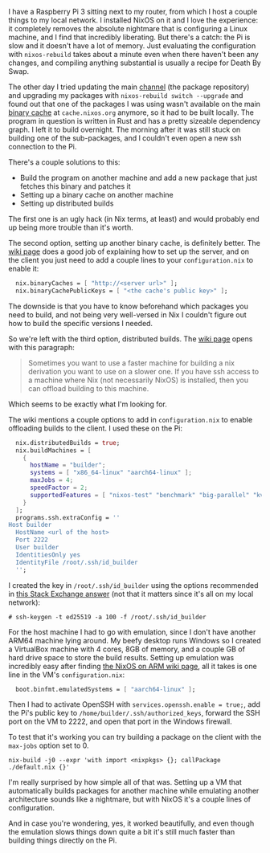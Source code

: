 I have a Raspberry Pi 3 sitting next to my router, from which I host a couple things to my local network. I installed NixOS on it and I love the experience: it completely removes the absolute nightmare that is configuring a Linux machine, and I find that incredibly liberating. But there's a catch: the Pi is slow and it doesn't have a lot of memory. Just evaluating the configuration with `nixos-rebuild` takes about a minute even when there haven't been any changes, and compiling anything substantial is usually a recipe for Death By Swap.

The other day I tried updating the main [channel](https://nixos.wiki/wiki/Nix_channels) (the package repository) and upgrading my packages with `nixos-rebuild switch --upgrade` and found out that one of the packages I was using wasn't available on the main [binary cache](https://nixos.wiki/wiki/Binary_Cache) at `cache.nixos.org` anymore, so it had to be built locally. The program in question is written in Rust and has a pretty sizeable dependency graph. I left it to build overnight. The morning after it was still stuck on building one of the sub-packages, and I couldn't even open a new ssh connection to the Pi.

There's a couple solutions to this:

- Build the program on another machine and add a new package that just fetches this binary and patches it
- Setting up a binary cache on another machine
- Setting up distributed builds

The first one is an ugly hack (in Nix terms, at least) and would probably end up being more trouble than it's worth.

The second option, setting up another binary cache, is definitely better.  The [wiki page](https://nixos.wiki/wiki/Binary_Cache) does a good job of explaining how to set up the server, and on the client you just need to add a couple lines to your `configuration.nix` to enable it:

```nix
  nix.binaryCaches = [ "http://<server url>" ];
  nix.binaryCachePublicKeys = [ "<the cache's public key>" ];
```

The downside is that you have to know beforehand which packages you need to build, and not being very well-versed in Nix I couldn't figure out how to build the specific versions I needed. 

So we're left with the third option, distributed builds. The [wiki page](https://nixos.wiki/wiki/Distributed_build) opens with this paragraph:

> Sometimes you want to use a faster machine for building a nix derivation you want to use on a slower one. If you have ssh access to a machine where Nix (not necessarily NixOS) is installed, then you can offload building to this machine. 

Which seems to be exactly what I'm looking for.

The wiki mentions a couple options to add in `configuration.nix` to enable offloading builds to the client. I used these on the Pi:

```nix
  nix.distributedBuilds = true;
  nix.buildMachines = [
    {
      hostName = "builder";
      systems = [ "x86_64-linux" "aarch64-linux" ];
      maxJobs = 4;
      speedFactor = 2;
      supportedFeatures = [ "nixos-test" "benchmark" "big-parallel" "kvm" ];
    }
  ];
  programs.ssh.extraConfig = ''
Host builder
  HostName <url of the host>
  Port 2222
  User builder
  IdentitiesOnly yes
  IdentityFile /root/.ssh/id_builder
  '';
```

I created the key in `/root/.ssh/id_builder` using the options recommended in [this Stack Exchange answer](https://security.stackexchange.com/a/144044) (not that it matters since it's all on my local network):

```
# ssh-keygen -t ed25519 -a 100 -f /root/.ssh/id_builder
```

For the host machine I had to go with emulation, since I don't have another ARM64 machine lying around. My beefy desktop runs Windows so I created a VirtualBox machine with 4 cores, 8GB of memory, and a couple GB of hard drive space to store the build results. Setting up emulation was incredibly easy after finding [the NixOS on ARM wiki page](https://nixos.wiki/wiki/NixOS_on_ARM#Compiling_through_QEMU), all it takes is one line in the VM's `configuration.nix`:

```nix
  boot.binfmt.emulatedSystems = [ "aarch64-linux" ];
```

Then I had to activate OpenSSH with `services.openssh.enable = true;`, add the Pi's public key to `/home/builder/.ssh/authorized_keys`, forward the SSH port on the VM to 2222, and open that port in the Windows firewall.

To test that it's working you can try building a package on the client with the `max-jobs` option set to 0.

```
nix-build -j0 --expr 'with import <nixpkgs> {}; callPackage ./default.nix {}'
```

I'm really surprised by how simple all of that was. Setting up a VM that automatically builds packages for another machine while emulating another architecture sounds like a nightmare, but with NixOS it's a couple lines of configuration.

And in case you're wondering, yes, it worked beautifully, and even though the emulation slows things down quite a bit it's still much faster than building things directly on the Pi.
